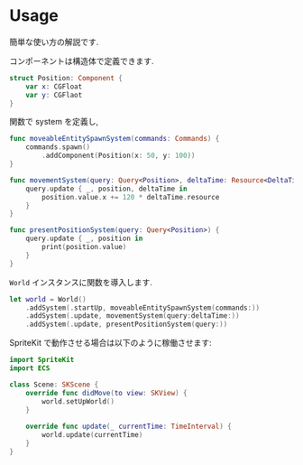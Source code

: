 #  Usage

簡単な使い方の解説です.

コンポーネントは構造体で定義できます.

```swift
struct Position: Component {
    var x: CGFloat
    var y: CGFlaot
}
```

関数で system を定義し,

```swift
func moveableEntitySpawnSystem(commands: Commands) {
    commands.spawn()
        .addComponent(Position(x: 50, y: 100))
}

func movementSystem(query: Query<Position>, deltaTime: Resource<DeltaTime>) {
    query.update { _, position, deltaTime in
        position.value.x += 120 * deltaTime.resource
    }
}

func presentPositionSystem(query: Query<Position>) {
    query.update { _, position in
        print(position.value)
    }
}
```

``World`` インスタンスに関数を導入します.

```swift
let world = World()
    .addSystem(.startUp, moveableEntitySpawnSystem(commands:))
    .addSystem(.update, movementSystem(query:deltaTime:))
    .addSystem(.update, presentPositionSystem(query:))
```

SpriteKit で動作させる場合は以下のように稼働させます:

```swift
import SpriteKit
import ECS

class Scene: SKScene {
    override func didMove(to view: SKView) {
        world.setUpWorld()
    }
    
    override func update(_ currentTime: TimeInterval) {
        world.update(currentTime)
    }
}
```

